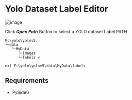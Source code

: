 # Yolo Dataset Label Editor



![image](https://github.com/Oh-JongJin/yolo_dataset_lable_editor/assets/45455262/6f5c9efa-c818-455a-a92f-523930588e3a)

Click ***Open Path*** Button to select a YOLO dataset Label PATH
```
F:\yolo\yolov5.
└─data
   └─MyData
      └─images
      └─labels ✔️
```

`ex) F:\yolo\yolov5\data\MyData\labels`





## Requirements

- PySide6

